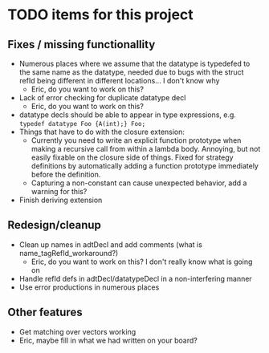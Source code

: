 # TODO items for this project
## Fixes / missing functionallity
* Numerous places where we assume that the datatype is typedefed to the same name as the datatype, needed due to bugs with the struct refId being different in different locations... I don't know why
  * Eric, do you want to work on this?  
* Lack of error checking for duplicate datatype decl
  * Eric, do you want to work on this?  
* datatype decls should be able to appear in type expressions, e.g.
``` typedef datatype Foo {A(int);} Foo; ```
* Things that have to do with the closure extension:
  * Currently you need to write an explicit function prototype when making a recursive call from within a lambda body.  Annoying, but not easily fixable on the closure side of things.  Fixed for strategy definitions by automatically adding a function prototype immediately before the definition.  
  * Capturing a non-constant can cause unexpected behavior, add a warning for this?  
* Finish deriving extension

## Redesign/cleanup
* Clean up names in adtDecl and add comments (what is name_tagRefId_workaround?) 
  * Eric, do you want to work on this?  I don't really know what is going on
* Handle refId defs in adtDecl/datatypeDecl in a non-interfering manner
* Use error productions in numerous places

## Other features
* Get matching over vectors working
* Eric, maybe fill in what we had written on your board?  
